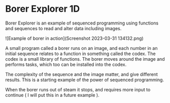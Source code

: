 # Borer Explorer 1D
Borer Explorer is an example of sequenced programming using functions and sequences to read and alter data including images.

![Example of borer in action](Screenshot 2023-03-31 134132.png)

A small program called a borer runs on an image, and each number in an initial sequence relates to a function in something called the codex. The codex is a small library of functions. The borer moves around the image and performs tasks, which too can be installed into the codex. 

The complexity of the sequence and the image matter, and give different results. This is a starting example of the power of sequenced programming.

When the borer runs out of steam it stops, and requires more input to continue ( I will put this in a future example ).
